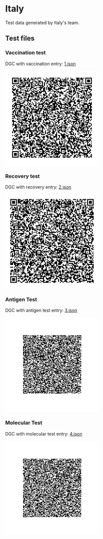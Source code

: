 # Italy

Test data generated by Italy's team.

## Test files

### Vaccination test

DGC with vaccination entry: [1.json](2DCode/raw/1.json)

![1](png/1.png)


### Recovery test

DGC with recovery entry: [2.json](2DCode/raw/2.json)

![2](png/2.png)

### Antigen Test

DGC with antigen test entry: [3.json](2DCode/raw/3.json)

![3](png/3.png)

### Molecular Test

DGC with molecular test entry: [4.json](2DCode/raw/4.json)

![4](png/4.png)


